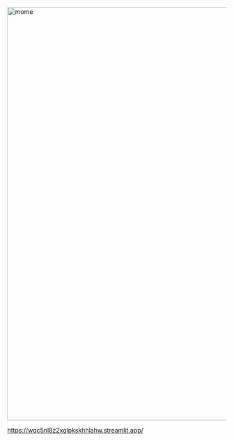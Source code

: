 <img width="949" alt="mome" src="https://github.com/seojinng/MOME/assets/113421098/eb4efb04-c44e-4dcc-af55-8067c9ccee15">


https://wqc5nl8z2xglpkskhhlahw.streamlit.app/

